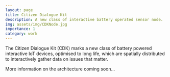 ```yaml
---
layout: page
title: Citizen Dialogue Kit
description: A new class of interactive battery operated sensor node.
img: assets/img/CDKNode.jpg
importance: 1
category: work
---
```


The Citizen Dialogue Kit (CDK) marks a new class of battery powered interactive IoT devices, optimised to long life, which are spatially distributed to interactively gather data on issues that matter.

More information on the architecture coming soon...
